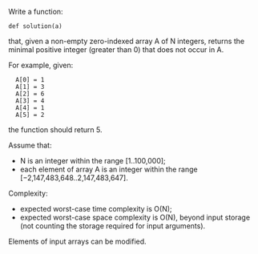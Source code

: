 Write a function:

```def solution(a)```

that, given a non-empty zero-indexed array A of N integers, returns the minimal positive integer (greater than 0) that does not occur in A.

For example, given:
```
  A[0] = 1
  A[1] = 3
  A[2] = 6
  A[3] = 4
  A[4] = 1
  A[5] = 2
  ```
the function should return 5.

Assume that:

- N is an integer within the range [1..100,000];
- each element of array A is an integer within the range [−2,147,483,648..2,147,483,647].

Complexity:

- expected worst-case time complexity is O(N);
- expected worst-case space complexity is O(N), beyond input storage (not counting the storage required for input arguments).

Elements of input arrays can be modified.